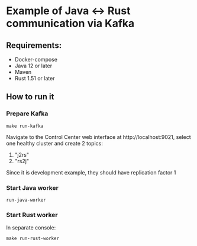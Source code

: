 # Example of Java <-> Rust communication via Kafka

## Requirements:

 * Docker-compose
 * Java 12 or later
 * Maven
 * Rust 1.51 or later

## How to run it

### Prepare Kafka

```
make run-kafka
```

Navigate to the Control Center web interface at http://localhost:9021, select one healthy cluster and create 2 topics:

1. "j2rs"
1. "rs2j"

Since it is development example, they should have replication factor 1

### Start Java worker
```
run-java-worker
```

### Start Rust worker
In separate console:

```
make run-rust-worker
```

